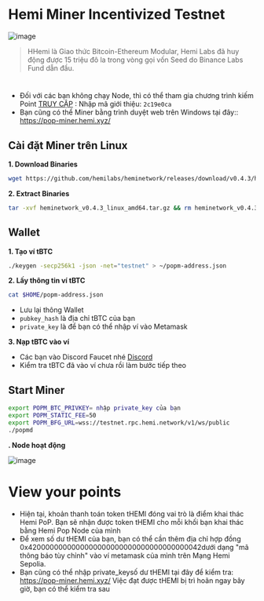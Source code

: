 # Hemi Miner Incentivized Testnet

![image](https://github.com/user-attachments/assets/996c7d95-8be3-457b-a920-270fc337c6e1)
> HHemi là Giao thức Bitcoin-Ethereum Modular, Hemi Labs đã huy động được 15 triệu đô la trong vòng gọi vốn Seed do Binance Labs Fund dẫn đầu.
 
#

* Đối với các bạn không chạy Node, thì có thể tham gia chương trình kiếm  Point [TRUY CẬP](https://points.absinthe.network/hemi/) : Nhập mã giới thiệu: `2c19e0ca`
* Bạn cũng có thể Miner  bằng trình duyệt web trên Windows tại đây:: https://pop-miner.hemi.xyz/

## Cài đặt Miner trên Linux
**1. Download Binaries**
```bash
wget https://github.com/hemilabs/heminetwork/releases/download/v0.4.3/heminetwork_v0.4.3_linux_amd64.tar.gz
```

**2. Extract Binaries**
```bash
tar -xvf heminetwork_v0.4.3_linux_amd64.tar.gz && rm heminetwork_v0.4.3_linux_amd64.tar.gz && cd heminetwork_v0.4.3_linux_amd64
```

## Wallet
**1. Tạo ví tBTC**
```bash
./keygen -secp256k1 -json -net="testnet" > ~/popm-address.json
```

**2. Lấy thông tin ví tBTC**
```bash
cat $HOME/popm-address.json
```
* Lưu lại thông Wallet
* `pubkey_hash` là địa chỉ tBTC của bạn
* `private_key` là để bạn có thể nhập ví vào Metamask

**3. Nạp tBTC vào ví**
* Các bạn vào Discord Faucet nhé [Discord](https://discord.gg/hemixyz) 
* Kiểm tra tBTC đã vào ví chưa rồi làm bước tiếp theo

## Start Miner
```bash
export POPM_BTC_PRIVKEY= nhập private_key của bạn
export POPM_STATIC_FEE=50
export POPM_BFG_URL=wss://testnet.rpc.hemi.network/v1/ws/public
./popmd
```

**. Node hoạt động**


![image](https://github.com/user-attachments/assets/76dc9867-a0b3-4d11-9baf-cd1d5a94f695)



# View your points
*  Hiện tại, khoản thanh toán token tHEMI đóng vai trò là điểm khai thác Hemi PoP. Bạn sẽ nhận được token tHEMI cho mỗi khối bạn khai thác bằng Hemi Pop Node của mình
*  Để xem số dư tHEMI của bạn, bạn có thể cần thêm địa chỉ hợp đồng 0x4200000000000000000000000000000000000042dưới dạng "mã thông báo tùy chỉnh" vào ví metamask của mình trên Mạng Hemi Sepolia.
*  Bạn cũng có thể nhập private_keysố dư tHEMI tại đây để kiểm tra: https://pop-miner.hemi.xyz/
   Việc đạt được tHEMI bị trì hoãn ngay bây giờ, bạn có thể kiểm tra sau

